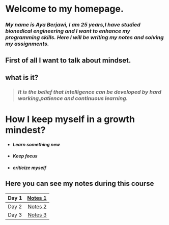 
#  Welcome to my homepage.

### *My name is Aya Berjawi, I am 25 years,I have studied bionedical engineering and I want to enhance my programming skills. Here I will be writing my notes and solving my assignments.*

## First of all I want to talk about mindset.

## what is it?


> ###  *It is the belief that intelligence can be developed by hard working,patience and continuous learning.* 

# How I keep myself in a growth mindest?
- ####   ***Learn something new***
- ####  ***Keep focus*** 
- ####  ***criticize myself*** 

## Here you can see my notes during this course

| Day 1 | [Notes 1](https://ayaabe95.github.io/reading-notes/)  |
| :---  |            ---:                                       |
| Day 2 | [Notes 2](https://ayaabe95.github.io/reading-notes2/) |
| Day 3 | [Notes 3](https://ayaabe95.github.io/readingnotes-3/) |





